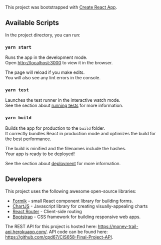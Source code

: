 This project was bootstrapped with [Create React App](https://github.com/facebook/create-react-app).

## Available Scripts

In the project directory, you can run:

### `yarn start`

Runs the app in the development mode.<br />
Open [http://localhost:3000](http://localhost:3000) to view it in the browser.

The page will reload if you make edits.<br />
You will also see any lint errors in the console.

### `yarn test`

Launches the test runner in the interactive watch mode.<br />
See the section about [running tests](https://facebook.github.io/create-react-app/docs/running-tests) for more information.

### `yarn build`

Builds the app for production to the `build` folder.<br />
It correctly bundles React in production mode and optimizes the build for the best performance.

The build is minified and the filenames include the hashes.<br />
Your app is ready to be deployed!

See the section about [deployment](https://facebook.github.io/create-react-app/docs/deployment) for more information.

## Developers
This project uses the following awesome open-source libraries:
* [Formik](https://jaredpalmer.com/formik/) - small React component library for building forms.
* [ChartJS](https://www.chartjs.org/) - Javascript library for creating visually-appealing charts
* [React Router](https://reacttraining.com/react-router/) - Client-side routing
* [Bootstrap](https://getbootstrap.com/docs/4.0/getting-started/introduction/) - CSS framework for building responsive web apps.

The REST API for this project is hosted here: https://money-trail-api.herokuapp.com/. API code can be found here: https://github.com/cpd67/CIS658-Final-Project-API.